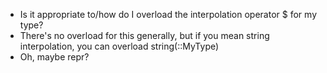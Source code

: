 - Is it appropriate to/how do I overload the interpolation operator $ for my type?
- There's no overload for this generally, but if you mean string interpolation, you can overload string(::MyType)
- Oh, maybe repr?
